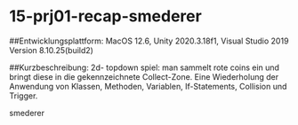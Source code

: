 # 15-prj01-recap-smederer

##Entwicklungsplattform:
MacOS 12.6, Unity 2020.3.18f1, Visual Studio 2019 Version 8.10.25(build2)

##Kurzbeschreibung:
2d- topdown spiel: man sammelt rote coins ein und bringt diese in die gekennzeichnete Collect-Zone. 
Eine Wiederholung der Anwendung von Klassen, Methoden, Variablen, If-Statements,
Collision und Trigger.

smederer
